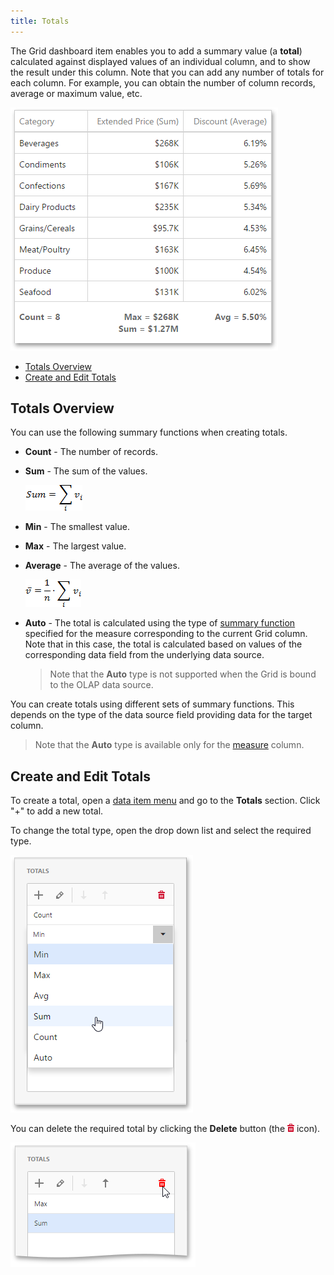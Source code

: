 ```yaml
---
title: Totals
---
```

The Grid dashboard item enables you to add a summary value (a **total**) calculated against displayed values of an individual column, and to show the result under this column. Note that you can add any number of totals for each column. For example, you can obtain the number of column records, average or maximum value, etc.

![wdd-grid-totals](../../../../images/Img125280.png)
* [Totals Overview](#overview)
* [Create and Edit Totals](#create)

## <a name="overview"/>Totals Overview
You can use the following summary functions when creating totals.
* **Count** - The number of records.
* **Sum** - The sum of the values. 
	
	![func_sum](../../../../images/Img4460.png)
* **Min** - The smallest value.
* **Max** - The largest value.
* **Average** - The average of the values.
	
	![func_average](../../../../images/Img4457.png)
* **Auto** - 
	The total is calculated using the type of [summary function](../../../../../dashboard-for-web/articles/web-dashboard-designer-mode/data-shaping/summarization.md) specified for the measure corresponding to the current Grid column. Note that in this case, the total is calculated based on values of the corresponding data field from the underlying data source. 
	
	> Note that the **Auto** type is not supported when the Grid is bound to the OLAP data source.

You can create totals using different sets of summary functions. This depends on the type of the data source field providing data for the target column.

> Note that the **Auto** type is available only for the [measure](../../../../../dashboard-for-web/articles/web-dashboard-designer-mode/designing-dashboard-items/grid/columns.md) column.

## <a name="create"/>Create and Edit Totals
To create a total, open a [data item menu](../../../../../dashboard-for-web/articles/web-dashboard-designer-mode/ui-elements/data-item-menu.md) and go to the **Totals** section. Click "+" to add a new total.

To change the total type, open the drop down list and select the required type.

![wdd-grid-totals-change-total-type](../../../../images/Img125281.png)

You can delete the required total by clicking the **Delete** button (the ![wdd-icon-delete-big](../../../../images/Img126104.png) icon).

![wdd-grid-delete-totals](../../../../images/Img125282.png)